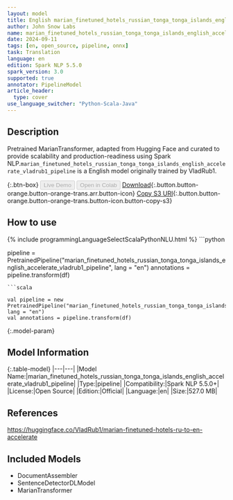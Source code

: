 ```yaml
---
layout: model
title: English marian_finetuned_hotels_russian_tonga_tonga_islands_english_accelerate_vladrub1_pipeline pipeline MarianTransformer from VladRub1
author: John Snow Labs
name: marian_finetuned_hotels_russian_tonga_tonga_islands_english_accelerate_vladrub1_pipeline
date: 2024-09-11
tags: [en, open_source, pipeline, onnx]
task: Translation
language: en
edition: Spark NLP 5.5.0
spark_version: 3.0
supported: true
annotator: PipelineModel
article_header:
  type: cover
use_language_switcher: "Python-Scala-Java"
---
```


## Description

Pretrained MarianTransformer, adapted from Hugging Face and curated to provide scalability and production-readiness using Spark NLP.`marian_finetuned_hotels_russian_tonga_tonga_islands_english_accelerate_vladrub1_pipeline` is a English model originally trained by VladRub1.

{:.btn-box}
<button class="button button-orange" disabled>Live Demo</button>
<button class="button button-orange" disabled>Open in Colab</button>
[Download](https://s3.amazonaws.com/auxdata.johnsnowlabs.com/public/models/marian_finetuned_hotels_russian_tonga_tonga_islands_english_accelerate_vladrub1_pipeline_en_5.5.0_3.0_1726049474427.zip){:.button.button-orange.button-orange-trans.arr.button-icon}
[Copy S3 URI](s3://auxdata.johnsnowlabs.com/public/models/marian_finetuned_hotels_russian_tonga_tonga_islands_english_accelerate_vladrub1_pipeline_en_5.5.0_3.0_1726049474427.zip){:.button.button-orange.button-orange-trans.button-icon.button-copy-s3}

## How to use



<div class="tabs-box" markdown="1">
{% include programmingLanguageSelectScalaPythonNLU.html %}
```python

pipeline = PretrainedPipeline("marian_finetuned_hotels_russian_tonga_tonga_islands_english_accelerate_vladrub1_pipeline", lang = "en")
annotations =  pipeline.transform(df)   

```
```scala

val pipeline = new PretrainedPipeline("marian_finetuned_hotels_russian_tonga_tonga_islands_english_accelerate_vladrub1_pipeline", lang = "en")
val annotations = pipeline.transform(df)

```
</div>

{:.model-param}
## Model Information

{:.table-model}
|---|---|
|Model Name:|marian_finetuned_hotels_russian_tonga_tonga_islands_english_accelerate_vladrub1_pipeline|
|Type:|pipeline|
|Compatibility:|Spark NLP 5.5.0+|
|License:|Open Source|
|Edition:|Official|
|Language:|en|
|Size:|527.0 MB|

## References

https://huggingface.co/VladRub1/marian-finetuned-hotels-ru-to-en-accelerate

## Included Models

- DocumentAssembler
- SentenceDetectorDLModel
- MarianTransformer